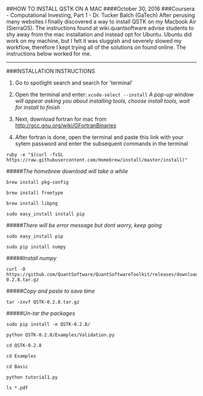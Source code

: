 ##HOW TO INSTALL QSTK ON A MAC
####October 30, 2016
###Coursera - Computational Investing, Part 1 - Dr. Tucker Balch (GaTech)
After perusing many websites I finally discovered a way to install
QSTK on my Macbook Air (SierraOS).  The instructions found at wiki.quantsoftware
advise students to shy away from the mac installation and instead
opt for Ubuntu. Ubuntu did work on my machine, but I felt it was sluggish and
severely slowed my workflow, therefore I kept trying all of the solutions on found
online. The instructions below worked for me.

-----------------------------------------------------------------
###INSTALLATION INSTRUCTIONS
1. Go to spotlight search and search for 'terminal'
2. Open the terminal and enter:
```	xcode-select --install ```
	*A pop-up window will appear asking you about installing tools, choose install tools, wait for install to finish*
3. Next, download fortran for mac from http://gcc.gnu.org/wiki/GFortranBinaries

4. After fortran is done, open the terminal and paste this link with your sytem password and enter the subsequent commands in the terminal

```
ruby -e "$(curl -fsSL https://raw.githubusercontent.com/Homebrew/install/master/install)"
```
#####*The homebrew download will take a while*
```
brew install pkg-config
```
```
brew install freetype
```
```
brew install libpng
```
```
sudo easy_install install pip
```
#####*There will be error message but dont worry, keep going*
```
sudo easy_install pip
```
```
sudo pip install numpy
```
#####*Install numpy*
```
curl -O https://github.com/QuantSoftware/QuantSoftwareToolkit/releases/download/0.2.8/QSTK-0.2.8.tar.gz
```
#####*Copy and paste to save time*
```
tar -zxvf QSTK-0.2.8.tar.gz
```
#####*Un-tar the packages*
```
sudo pip install -e QSTK-0.2.8/
```
```
python QSTK-0.2.8/Examples/Validation.py
```
```
cd QSTK-0.2.8
```
```
cd Examples
```
```
cd Basic
```
```
python tutorial1.py
```
```
ls *.pdf
```